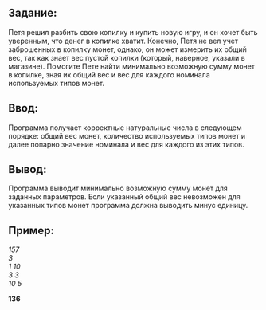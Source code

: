 ## Задание: 

Петя решил разбить свою копилку и купить новую игру, и он хочет быть уверенным, что денег в копилке хватит. Конечно, Петя не вел учет заброшенных в копилку монет, однако, он может измерить их общий вес, так как знает вес пустой копилки (который, наверное, указали в магазине). Помогите Пете найти минимально возможную сумму монет в копилке, зная их общий вес и вес для каждого номинала используемых типов монет. 

## Ввод:

Программа получает корректные натуральные числа в следующем порядке: общий вес монет, количество используемых типов монет и далее попарно значение номинала и вес для каждого из этих типов.

## Вывод:

Программа выводит минимально возможную сумму монет для заданных параметров. Если указанный общий вес невозможен для указанных типов монет программа должна выводить минус единицу.

## Пример:

*157* \
*3* \
*1 10* \
*3 3* \
*10 5*

**136**


